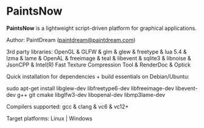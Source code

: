 PaintsNow
=========

__PaintsNow__ is a lightweight script-driven platform for graphical applications.

Author: PaintDream (paintdream@paintdream.com)

3rd party libraries: OpenGL & GLFW & glm & glew & freetype & lua 5.4 & lzma & lame & OpenAL & freeimage & teal & libevent & sqlite3 & libnoise & JsonCPP & Intel(R) Fast Texture Compression Tool & RenderDoc & Optick

Quick installation for dependencies + build essentials on Debian/Ubuntu: 

sudo apt-get install libglew-dev libfreetype6-dev libfreeimage-dev libevent-dev g++ git cmake libglfw3-dev libopenal-dev libmp3lame-dev
      
Compilers supported: gcc & clang & vc6 & vc12+

Target platforms: Linux | Windows
